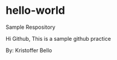# hello-world
Sample Respository

Hi Github,
This is a sample github practice

By: Kristoffer Bello

